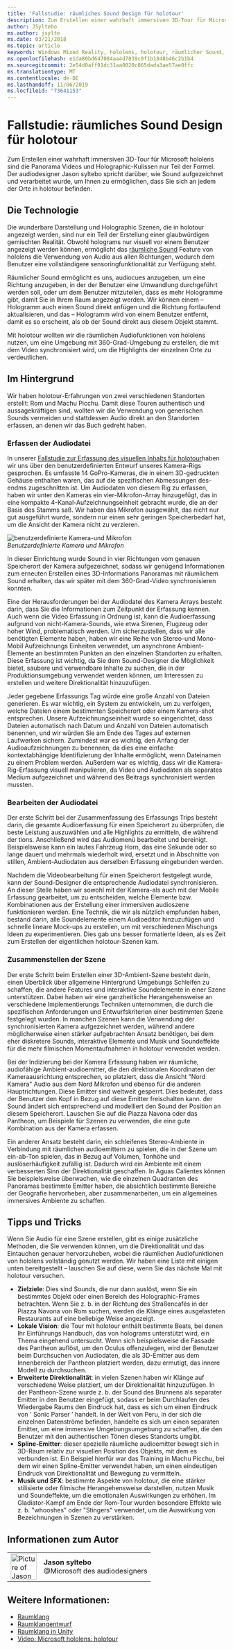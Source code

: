 ```yaml
---
title: 'Fallstudie: räumliches Sound Design für holotour'
description: Zum Erstellen einer wahrhaft immersiven 3D-Tour für Microsoft hololens sind die Panorama Videos und Holographic-Kulissen nur Teil der Formel.
author: JSyltebo
ms.author: jsylte
ms.date: 03/21/2018
ms.topic: article
keywords: Windows Mixed Reality, hololens, holotour, räumlicher Sound, Fallstudie
ms.openlocfilehash: e1da80bd647084aa4d7839c0f1b1848b46c2b1b4
ms.sourcegitcommit: 2e54d0aff91dc31aa0020c865dada3ae57ae0ffc
ms.translationtype: MT
ms.contentlocale: de-DE
ms.lasthandoff: 11/06/2019
ms.locfileid: "73641153"
---
```

# <a name="case-study---spatial-sound-design-for-holotour"></a>Fallstudie: räumliches Sound Design für holotour

Zum Erstellen einer wahrhaft immersiven 3D-Tour für Microsoft hololens sind die Panorama Videos und Holographic-Kulissen nur Teil der Formel. Der audiodesigner Jason syltebo spricht darüber, wie Sound aufgezeichnet und verarbeitet wurde, um Ihnen zu ermöglichen, dass Sie sich an jedem der Orte in holotour befinden.

## <a name="the-tech"></a>Die Technologie

Die wunderbare Darstellung und Holographic Szenen, die in holotour angezeigt werden, sind nur ein Teil der Erstellung einer glaubwürdigen gemischten Realität. Obwohl holograms nur visuell vor einem Benutzer angezeigt werden können, ermöglicht das [räumliche Sound](spatial-sound.md) Feature von hololens die Verwendung von Audio aus allen Richtungen, wodurch dem Benutzer eine vollständigere sensoringfunktionalität zur Verfügung steht.

Räumlicher Sound ermöglicht es uns, audiocues anzugeben, um eine Richtung anzugeben, in der der Benutzer eine Umwandlung durchgeführt werden soll, oder um dem Benutzer mitzuteilen, dass es mehr Hologramme gibt, damit Sie in Ihrem Raum angezeigt werden. Wir können einem – Hologramm auch einen Sound direkt anfügen und die Richtung fortlaufend aktualisieren, und das – Hologramm wird von einem Benutzer entfernt, damit es so erscheint, als ob der Sound direkt aus diesem Objekt stammt.

Mit holotour wollten wir die räumlichen Audiofunktionen von hololens nutzen, um eine Umgebung mit 360-Grad-Umgebung zu erstellen, die mit dem Video synchronisiert wird, um die Highlights der einzelnen Orte zu verdeutlichen.

## <a name="behind-the-scenes"></a>Im Hintergrund

Wir haben holotour-Erfahrungen von zwei verschiedenen Standorten erstellt: Rom und Machu Picchu. Damit diese Touren authentisch und aussagekräftigen sind, wollten wir die Verwendung von generischen Sounds vermeiden und stattdessen Audio direkt an den Standorten erfassen, an denen wir das Buch gedreht haben.

### <a name="capturing-the-audio"></a>Erfassen der Audiodatei

In unserer [Fallstudie zur Erfassung des visuellen Inhalts für holotour](case-study-capturing-and-creating-content-for-holotour.md)haben wir uns über den benutzerdefinierten Entwurf unseres Kamera-Rigs gesprochen. Es umfasste 14 GoPro-Kameras, die in einem 3D-gedruckten Gehäuse enthalten waren, das auf die spezifischen Abmessungen des-endms zugeschnitten ist. Um Audiodaten von diesem Rig zu erfassen, haben wir unter den Kameras ein vier-Mikrofon-Array hinzugefügt, das in eine kompakte 4-Kanal-Aufzeichnungseinheit gebracht wurde, die an der Basis des Stamms saß. Wir haben das Mikrofon ausgewählt, das nicht nur gut ausgeführt wurde, sondern nur einen sehr geringen Speicherbedarf hat, um die Ansicht der Kamera nicht zu verzieren.

![benutzerdefinierte Kamera-und Mikrofon](images/camera-rig-microphones-300px.png)<br>
*Benutzerdefinierte Kamera und Mikrofon*

In dieser Einrichtung wurde Sound in vier Richtungen vom genauen Speicherort der Kamera aufgezeichnet, sodass wir genügend Informationen zum erneuten Erstellen eines 3D-Informations Panoramas mit räumlichem Sound erhalten, das wir später mit dem 360-Grad-Video synchronisieren konnten.

Eine der Herausforderungen bei der Audiodatei des Kamera Arrays besteht darin, dass Sie die Informationen zum Zeitpunkt der Erfassung kennen. Auch wenn die Video Erfassung in Ordnung ist, kann die Audioerfassung aufgrund von nicht-Kamera-Sounds, wie etwa Sirenen, Flugzeug oder hoher Wind, problematisch werden. Um sicherzustellen, dass wir alle benötigten Elemente haben, haben wir eine Reihe von Stereo-und Mono-Mobil Aufzeichnungs Einheiten verwendet, um asynchrone Ambient-Elemente an bestimmten Punkten an den einzelnen Standorten zu erhalten. Diese Erfassung ist wichtig, da Sie dem Sound-Designer die Möglichkeit bietet, saubere und verwendbare Inhalte zu suchen, die in der Produktionsumgebung verwendet werden können, um Interessen zu erstellen und weitere Direktionalität hinzuzufügen.

Jeder gegebene Erfassungs Tag würde eine große Anzahl von Dateien generieren. Es war wichtig, ein System zu entwickeln, um zu verfolgen, welche Dateien einem bestimmten Speicherort oder einem Kamera-shot entsprechen. Unsere Aufzeichnungseinheit wurde so eingerichtet, dass Dateien automatisch nach Datum und Anzahl von Dateien automatisch benennen, und wir würden Sie am Ende des Tages auf externen Laufwerken sichern. Zumindest war es wichtig, den Anfang der Audioaufzeichnungen zu benennen, da dies eine einfache kontextabhängige Identifizierung der Inhalte ermöglicht, wenn Dateinamen zu einem Problem werden. Außerdem war es wichtig, dass wir die Kamera-Rig-Erfassung visuell manipulieren, da Video und Audiodaten als separates Medium aufgezeichnet und während des Beitrags synchronisiert werden mussten.

### <a name="editing-the-audio"></a>Bearbeiten der Audiodatei

Der erste Schritt bei der Zusammenfassung des Erfassungs Trips besteht darin, die gesamte Audioerfassung für einen Speicherort zu überprüfen, die beste Leistung auszuwählen und alle Highlights zu ermitteln, die während der tions. Anschließend wird das Audiomenü bearbeitet und bereinigt. Beispielsweise kann ein lautes Fahrzeug Horn, das eine Sekunde oder so lange dauert und mehrmals wiederholt wird, ersetzt und in Abschnitte von stillen, Ambient-Audiodaten aus derselben Erfassung eingebunden werden.

Nachdem die Videobearbeitung für einen Speicherort festgelegt wurde, kann der Sound-Designer die entsprechende Audiodatei synchronisieren. An dieser Stelle haben wir sowohl mit der Kamera-als auch mit der Mobile Erfassung gearbeitet, um zu entscheiden, welche Elemente bzw. Kombinationen aus der Erstellung einer immersiven audioszene funktionieren werden. Eine Technik, die wir als nützlich empfunden haben, bestand darin, alle Soundelemente einem Audioeditor hinzuzufügen und schnelle lineare Mock-ups zu erstellen, um mit verschiedenen Mischungs Ideen zu experimentieren. Dies gab uns besser formatierte Ideen, als es Zeit zum Erstellen der eigentlichen holotour-Szenen kam.

### <a name="assembling-the-scene"></a>Zusammenstellen der Szene

Der erste Schritt beim Erstellen einer 3D-Ambient-Szene besteht darin, einen Überblick über allgemeine Hintergrund Umgebungs Schleifen zu schaffen, die andere Features und interaktive Soundelemente in einer Szene unterstützen. Dabei haben wir eine ganzheitliche Herangehensweise an verschiedene Implementierungs Techniken unternommen, die durch die spezifischen Anforderungen und Entwurfskriterien einer bestimmten Szene festgelegt wurden. In manchen Szenen kann die Verwendung der synchronisierten Kamera aufgezeichnet werden, während andere möglicherweise einen stärker aufgebrachten Ansatz benötigen, bei dem eher diskretere Sounds, interaktive Elemente und Musik und Soundeffekte für die mehr filmischen Momentaufnahmen in holotour verwendet werden.

Bei der Indizierung bei der Kamera Erfassung haben wir räumliche, audiofähige Ambient-audioemitter, die den direktionalen Koordinaten der Kameraausrichtung entsprechen, so platziert, dass die Ansicht "Nord Kamera" Audio aus dem Nord Mikrofon und ebenso für die anderen Hauptrichtungen. Diese Emitter sind weltweit gesperrt. Dies bedeutet, dass der Benutzer den Kopf in Bezug auf diese Emitter freischalten kann. der Sound ändert sich entsprechend und modelliert den Sound der Position an diesem Speicherort. Lauschen Sie auf die Piazza Navona oder das Pantheon, um Beispiele für Szenen zu verwenden, die eine gute Kombination aus der Kamera erfassen.

Ein anderer Ansatz besteht darin, ein schleifenes Stereo-Ambiente in Verbindung mit räumlichen audioemittern zu spielen, die in der Szene um ein-ab-Ton spielen, das in Bezug auf Volumen, Tonhöhe und auslöserhäufigkeit zufällig ist. Dadurch wird ein Ambiente mit einem verbesserten Sinn der Direktionalität geschaffen. In Aguas Calientes können Sie beispielsweise überwachen, wie die einzelnen Quadranten des Panoramas bestimmte Emitter haben, die absichtlich bestimmte Bereiche der Geografie hervorheben, aber zusammenarbeiten, um ein allgemeines immersives Ambiente zu schaffen.

## <a name="tips-and-tricks"></a>Tipps und Tricks

Wenn Sie Audio für eine Szene erstellen, gibt es einige zusätzliche Methoden, die Sie verwenden können, um die Direktionalität und das Eintauchen genauer hervorzuheben, wobei die räumlichen Audiofunktionen von hololens vollständig genutzt werden. Wir haben eine Liste mit einigen unten bereitgestellt – lauschen Sie auf diese, wenn Sie das nächste Mal mit holotour versuchen.
* **Zielziele**: Dies sind Sounds, die nur dann auslöst, wenn Sie ein bestimmtes Objekt oder einen Bereich des Holographic-Frames betrachten. Wenn Sie z. b. in der Richtung des Straßencafés in der Piazza Navona von Rom suchen, werden die Klänge eines ausgelasteten Restaurants auf eine beliebige Weise angezeigt.
* **Lokale Vision**: die Tour mit holotour enthält bestimmte Beats, bei denen Ihr Einführungs Handbuch, das von holograms unterstützt wird, ein Thema eingehend untersucht. Wenn sich beispielsweise die Fassade des Pantheon auflöst, um den Oculus offenzulegen, wird der Benutzer beim Durchsuchen von Audiodaten, die als 3D-Emitter aus dem Innenbereich der Pantheon platziert werden, dazu ermutigt, das innere Modell zu durchsuchen.
* **Erweiterte Direktionalität**: in vielen Szenen haben wir Klänge auf verschiedene Weise platziert, um der Direktionalität hinzuzufügen. In der Pantheon-Szene wurde z. b. der Sound des Brunnens als separater Emitter in den Benutzer eingefügt, sodass er beim Durchlaufen des Wiedergabe Raums den Eindruck hat, dass es sich um einen Eindruck von ' Sonic Parser ' handelt. In der Welt von Peru, in der sich die einzelnen Datenströme befinden, handelte es sich um einen separaten Emitter, um eine immersive Umgebungsumgebung zu schaffen, die den Benutzer mit den authentischen Tönen dieses Standorts umgibt.
* **Spline-Emitter**: dieser spezielle räumliche audioemitter bewegt sich in 3D-Raum relativ zur visuellen Position des Objekts, mit dem es verbunden ist. Ein Beispiel hierfür war das Training in Machu Picchu, bei dem wir einen Spline-Emitter verwendet haben, um einen eindeutigen Eindruck von Direktionalität und Bewegung zu vermitteln.
* **Musik und SFX**: bestimmte Aspekte von holotour, die eine stärker stilisierte oder filmische Herangehensweise darstellen, nutzen Musik und Soundeffekte, um die emotionalen Auswirkungen zu erhöhen. Im Gladiator-Kampf am Ende der Rom-Tour wurden besondere Effekte wie z. b. "whooshes" oder "Stingers" verwendet, um die Auswirkung von Bezeichnungen in Szenen zu verstärken.

## <a name="about-the-author"></a>Informationen zum Autor

<table style="border-collapse:collapse">
<tr>
<td style="border-style: none" width="60px"><img alt="Picture of Jason Syltebo" width="60" height="60" src="images/syltebo.png"></td>
<td style="border-style: none"><b>Jason syltebo</b><br>@Microsoft des audiodesigners</td>
</tr>
</table>

## <a name="see-also"></a>Weitere Informationen:
* [Raumklang](spatial-sound.md)
* [Raumklangentwurf](spatial-sound-design.md)
* [Raumklang in Unity](spatial-sound-in-unity.md)
* [Video: Microsoft hololens: holotour](https://www.youtube.com/watch?v=pLd9WPlaMpY)

 
